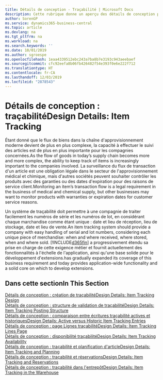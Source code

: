 ```yaml
---
title: Détails de conception - Traçabilité | Microsoft Docs
description: Cette rubrique donne un aperçu des détails de conception pour la traçabilité.
author: SorenGP
ms.service: dynamics365-business-central
ms.topic: article
ms.devlang: na
ms.tgt_pltfrm: na
ms.workload: na
ms.search.keywords: ''
ms.date: 10/01/2019
ms.author: sgroespe
ms.openlocfilehash: 1eaa4339512ebc243a7ba8b7e3193c943aeebaef
ms.sourcegitcommit: cfc92eefa8b06fb426482f54e393f0e6e222f712
ms.translationtype: HT
ms.contentlocale: fr-CA
ms.lasthandoff: 12/03/2019
ms.locfileid: "2878543"
---
```

# <a name="design-details-item-tracking"></a><span data-ttu-id="8cfa5-103">Détails de conception : traçabilité</span><span class="sxs-lookup"><span data-stu-id="8cfa5-103">Design Details: Item Tracking</span></span>
<span data-ttu-id="8cfa5-104">Étant donné que le flux de biens dans la chaîne d'approvisionnement moderne devient de plus en plus complexe, la capacité à effectuer le suivi des articles est de plus en plus importante pour les compagnies concernées.</span><span class="sxs-lookup"><span data-stu-id="8cfa5-104">As the flow of goods in today’s supply chain becomes more and more complex, the ability to keep track of items is increasingly important to the companies involved.</span></span> <span data-ttu-id="8cfa5-105">La surveillance du flux de transaction d'un article est une obligation légale dans le secteur de l'approvisionnement médical et chimique, mais d'autres sociétés peuvent souhaiter contrôler les produits avec des garanties ou des dates d'expiration pour des raisons de service client.</span><span class="sxs-lookup"><span data-stu-id="8cfa5-105">Monitoring an item’s transaction flow is a legal requirement in the business of medical and chemical supply, but other businesses may want to monitor products with warranties or expiration dates for customer service reasons.</span></span>  

<span data-ttu-id="8cfa5-106">Un système de traçabilité doit permettre à une compagnie de traiter facilement les numéros de série et les numéros de lot, en considérant chaque marchandise comme étant unique : date et lieu de réception, lieu de stockage, date et lieu de vente.</span><span class="sxs-lookup"><span data-stu-id="8cfa5-106">An item tracking system should provide a company with easy handling of serial and lot numbers, considering each unique piece of merchandise: when and where received, where stored, when and where sold.</span></span> [!INCLUDE[d365fin](includes/d365fin_md.md)] <span data-ttu-id="8cfa5-107">a progressivement étendu sa prise en charge de cette exigence métier et fournit actuellement des fonctionnalités à l'échelle de l'application, ainsi qu'une base solide pour le développement d'extensions.</span><span class="sxs-lookup"><span data-stu-id="8cfa5-107">has gradually expanded its coverage of this business requirement and today provides application-wide functionality and a solid core on which to develop extensions.</span></span>  

## <a name="in-this-section"></a><span data-ttu-id="8cfa5-108">Dans cette section</span><span class="sxs-lookup"><span data-stu-id="8cfa5-108">In This Section</span></span>  
[<span data-ttu-id="8cfa5-109">Détails de conception : création de traçabilité</span><span class="sxs-lookup"><span data-stu-id="8cfa5-109">Design Details: Item Tracking Design</span></span>](design-details-item-tracking-design.md)  
[<span data-ttu-id="8cfa5-110">Détails de conception : structure de validation de traçabilité</span><span class="sxs-lookup"><span data-stu-id="8cfa5-110">Design Details: Item Tracking Posting Structure</span></span>](design-details-item-tracking-posting-structure.md)  
[<span data-ttu-id="8cfa5-111">Détails de conception : comparaison entre écritures traçabilité actives et historiques</span><span class="sxs-lookup"><span data-stu-id="8cfa5-111">Design Details: Active versus Historic Item Tracking Entries</span></span>](design-details-active-versus-historic-item-tracking-entries.md)  
[<span data-ttu-id="8cfa5-112">Détails de conception : page Lignes traçabilité</span><span class="sxs-lookup"><span data-stu-id="8cfa5-112">Design Details: Item Tracking Lines Page</span></span>](design-details-item-tracking-lines-window.md)  
[<span data-ttu-id="8cfa5-113">Détails de conception : disponibilité traçabilité</span><span class="sxs-lookup"><span data-stu-id="8cfa5-113">Design Details: Item Tracking Availability</span></span>](design-details-item-tracking-availability.md)  
[<span data-ttu-id="8cfa5-114">Détails de conception : traçabilité et planification d'article</span><span class="sxs-lookup"><span data-stu-id="8cfa5-114">Design Details: Item Tracking and Planning</span></span>](design-details-item-tracking-and-planning.md)  
[<span data-ttu-id="8cfa5-115">Détails de conception : traçabilité et réservations</span><span class="sxs-lookup"><span data-stu-id="8cfa5-115">Design Details: Item Tracking and Reservations</span></span>](design-details-item-tracking-and-reservations.md)  
[<span data-ttu-id="8cfa5-116">Détails de conception : traçabilité dans l'entrepôt</span><span class="sxs-lookup"><span data-stu-id="8cfa5-116">Design Details: Item Tracking in the Warehouse</span></span>](design-details-item-tracking-in-the-warehouse.md)
